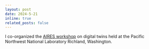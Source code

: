 ```yaml
---
layout: post
date: 2024-5-21
inline: true
related_posts: false
---
```


I co-organized the [AIRES workshop](https://aires.ornl.gov/) on digital twins held at the Pacific Northwest National Laboratory Richland, Washington.